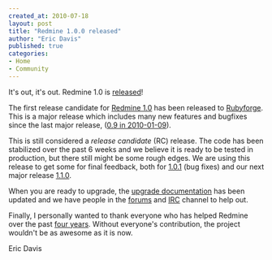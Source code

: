 ```yaml
---
created_at: 2010-07-18
layout: post
title: "Redmine 1.0.0 released"
author: "Eric Davis"
published: true
categories:
- Home
- Community
---
```


It's out, it's out.  Redmine 1.0 is [released][release]!

The first release candidate for [Redmine 1.0](http://www.redmine.org/versions/show/14) has been released to [Rubyforge](http://rubyforge.org/frs/?group_id=1850).  This is a major release which includes many new features and bugfixes since the last major release, ([0.9 in 2010-01-09][0.9]).

This is still considered a *release candidate* (RC) release.  The code has been stabilized over the past 6 weeks and we believe it is ready to be tested in production, but there still might be some rough edges.  We are using this release to get some for final feedback, both for [1.0.1][] (bug fixes) and our next major release [1.1.0][].

When you are ready to upgrade, the [upgrade documentation][upgrade] has been updated and we have people in the [forums](http://www.redmine.org/projects/redmine/boards) and [IRC][] channel to help out.

Finally, I personally wanted to thank everyone who has helped Redmine over the past [four years](http://www.redmine.org/projects/redmine/repository/revisions/1).  Without everyone's contribution, the project wouldn't be as awesome as it is now.

Eric Davis

[release]: http://www.redmine.org/news/42
[version]: http://www.redmine.org/versions/show/22
[upgrade]: http://www.redmine.org/wiki/redmine/RedmineUpgrade
[irc]: http://www.redmine.org/wiki/redmine/IRC

[0.9]: http://redmineblog.org/articles/redmine-0-9
[1.0.1]: http://www.redmine.org/versions/show/21
[1.1.0]: http://www.redmine.org/versions/show/20
